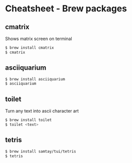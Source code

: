 # Cheatsheet - Brew packages

## cmatrix

Shows matrix screen on terminal

```sh
$ brew install cmatrix
$ cmatrix
```

## asciiquarium

```sh
$ brew install asciiquarium
$ asciiquarium
```

## toilet

Turn any text into ascii character art

```sh
$ brew install toilet
$ toilet <text>
```

## tetris

```sh
$ brew install samtay/tui/tetris
$ tetris
```
